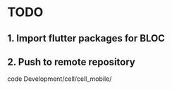 # TODO
## 1. Import flutter packages for BLOC
## 2. Push to remote repository

code Development/cell/cell_mobile/

